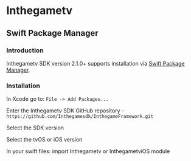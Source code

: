 # Inthegametv

## Swift Package Manager
### Introduction
Inthegametv SDK version 2.1.0+ supports installation via [Swift Package Manager](https://swift.org/package-manager/).

### Installation
In Xcode go to: ```File -> Add Packages...```

Enter the Inthegametv SDK GitHub repository - ```https://github.com/Inthegamesdk/InthegameFramework.git```

Select the SDK version

Select the tvOS or iOS version

In your swift files: import Inthegametv or InthegametviOS module

